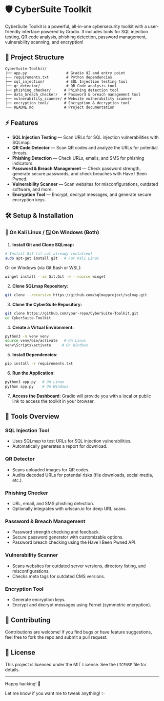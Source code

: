 # 🛡️ CyberSuite Toolkit

CyberSuite Toolkit is a powerful, all-in-one cybersecurity toolkit with a user-friendly interface powered by Gradio. It includes tools for SQL injection testing, QR code analysis, phishing detection, password management, vulnerability scanning, and encryption!

## 📂 Project Structure
```
CyberSuite-Toolkit/
├── app.py                  # Gradio UI and entry point
├── requirements.txt        # Python dependencies
├── sql_injection/          # SQL Injection testing tool
├── qr_detector/            # QR Code analysis tool
├── phishing_checker/      # Phishing detection tool
├── data_breach_checker/   # Password & breach management tool
├── vulnerability_scanner/ # Website vulnerability scanner
├── encryption_tool/       # Encryption & decryption tool
└── README.md              # Project documentation
```

## ⚡ Features
- **SQL Injection Testing** — Scan URLs for SQL injection vulnerabilities with SQLmap.
- **QR Code Detector** — Scan QR codes and analyze the URLs for potential threats.
- **Phishing Detection** — Check URLs, emails, and SMS for phishing indicators.
- **Password & Breach Management** — Check password strength, generate secure passwords, and check breaches with Have I Been Pwned.
- **Vulnerability Scanner** — Scan websites for misconfigurations, outdated software, and more.
- **Encryption Tool** — Encrypt, decrypt messages, and generate secure encryption keys.

## 🛠️ Setup & Installation

### 🚩 On Kali Linux / 🪟 On Windows (Both)

1. **Install Git and Clone SQLmap:**
```bash
# Install Git (if not already installed)
sudo apt-get install git   # For Kali Linux
```
Or on Windows (via Git Bash or WSL):
```bash
winget install --id Git.Git -e --source winget
```

2. **Clone SQLmap Repository:**
```bash
git clone --recursive https://github.com/sqlmapproject/sqlmap.git
```

3. **Clone the CyberSuite Repository:**
```bash
git clone https://github.com/your-repo/CyberSuite-Toolkit.git
cd CyberSuite-Toolkit
```

4. **Create a Virtual Environment:**
```bash
python3 -m venv venv
source venv/bin/activate   # On Linux
venv\Scripts\activate     # On Windows
```

5. **Install Dependencies:**
```bash
pip install -r requirements.txt
```

6. **Run the Application:**
```bash
python3 app.py   # On Linux
python app.py    # On Windows
```

7. **Access the Dashboard:**
Gradio will provide you with a local or public link to access the toolkit in your browser.

## 🚀 Tools Overview

### SQL Injection Tool
- Uses SQLmap to test URLs for SQL injection vulnerabilities.
- Automatically generates a report for download.

### QR Detector
- Scans uploaded images for QR codes.
- Audits decoded URLs for potential risks (file downloads, social media, etc.).

### Phishing Checker
- URL, email, and SMS phishing detection.
- Optionally integrates with urlscan.io for deep URL scans.

### Password & Breach Management
- Password strength checking and feedback.
- Secure password generator with customizable options.
- Password breach checking using the Have I Been Pwned API.

### Vulnerability Scanner
- Scans websites for outdated server versions, directory listing, and misconfigurations.
- Checks meta tags for outdated CMS versions.

### Encryption Tool
- Generate encryption keys.
- Encrypt and decrypt messages using Fernet (symmetric encryption).

## 🏁 Contributing
Contributions are welcome! If you find bugs or have feature suggestions, feel free to fork the repo and submit a pull request.

## 📜 License
This project is licensed under the MIT License. See the `LICENSE` file for details.

---

Happy hacking! 🚀

Let me know if you want me to tweak anything! ✨
